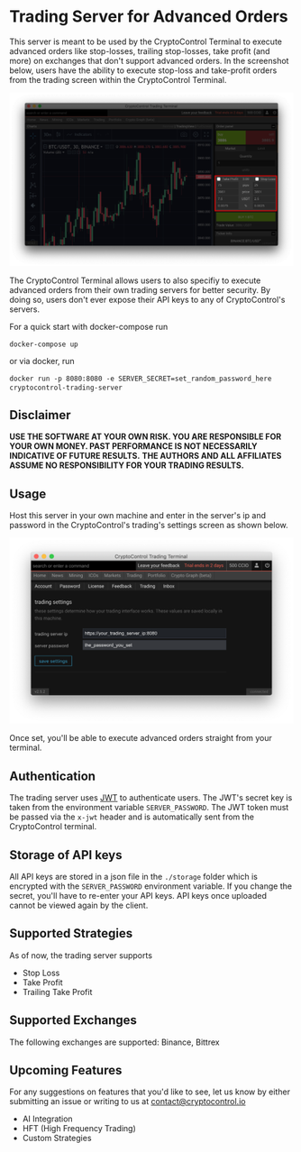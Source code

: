 Trading Server for Advanced Orders
==================================

This server is meant to be used by the CryptoControl Terminal to execute advanced orders like stop-losses, trailing stop-losses, take profit (and more) on exchanges that don't support advanced orders. In the screenshot below, users have the ability to execute stop-loss and take-profit orders from the trading screen within the CryptoControl Terminal.

![Stop Loss Screenshot](./screenshot-stoploss.png)

The CryptoControl Terminal allows users to also specifiy to execute advanced orders from their own trading servers for better security. By doing so, users don't ever expose their API keys to any of CryptoControl's servers.

For a quick start with docker-compose run
```
docker-compose up
```
or via docker, run
```
docker run -p 8080:8080 -e SERVER_SECRET=set_random_password_here cryptocontrol-trading-server
```

## Disclaimer
**USE THE SOFTWARE AT YOUR OWN RISK. YOU ARE RESPONSIBLE FOR YOUR OWN MONEY. PAST PERFORMANCE IS NOT NECESSARILY INDICATIVE OF FUTURE RESULTS.**
**THE AUTHORS AND ALL AFFILIATES ASSUME NO RESPONSIBILITY FOR YOUR TRADING RESULTS.**

## Usage
Host this server in your own machine and enter in the server's ip and password in the CryptoControl's trading's settings screen as shown below.

![Insert Server Details](./screenshot.png)

Once set, you'll be able to execute advanced orders straight from your terminal.

## Authentication
The trading server uses [JWT](https://jwt.io/) to authenticate users. The JWT's secret key is taken from the environment variable `SERVER_PASSWORD`. The JWT token must be passed via the `x-jwt` header and is automatically sent from the CryptoControl terminal.

## Storage of API keys
All API keys are stored in a json file in the `./storage` folder which is encrypted with the `SERVER_PASSWORD` environment variable. If you change the secret, you'll have to re-enter your API keys. API keys once uploaded cannot be viewed again by the client.

## Supported Strategies
As of now, the trading server supports
- Stop Loss
- Take Profit
- Trailing Take Profit

## Supported Exchanges
The following exchanges are supported: Binance, Bittrex

## Upcoming Features
For any suggestions on features that you'd like to see, let us know by either submitting an issue or writing to us at contact@cryptocontrol.io

- AI Integration
- HFT (High Frequency Trading)
- Custom Strategies
